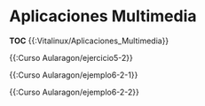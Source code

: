# Aplicaciones Multimedia

__TOC__
{{:Vitalinux/Aplicaciones_Multimedia}}

{{:Curso Aularagon/ejercicio5-2}}

{{:Curso Aularagon/ejemplo6-2-1}}

{{:Curso Aularagon/ejemplo6-2-2}}

